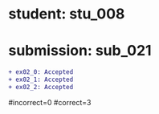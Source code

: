 # student: stu_008
# submission: sub_021

```diff
+ ex02_0: Accepted
+ ex02_1: Accepted
+ ex02_2: Accepted
```
#incorrect=0
#correct=3
